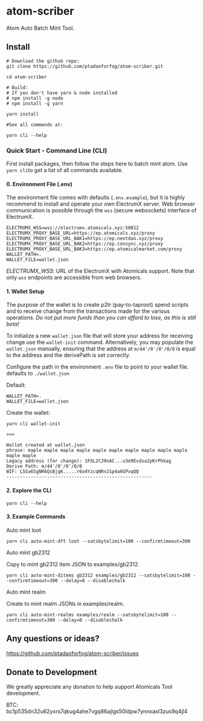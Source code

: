 # atom-scriber
Atom Auto Batch Mint Tool.


## Install

```
# Download the github repo:
git clone https://github.com/ptadaoforfog/atom-scriber.git

cd atom-scriber

# Build:
# If you don't have yarn & node installed
# npm install -g node
# npm install -g yarn

yarn install

#See all commands at:

yarn cli --help

```

### Quick Start - Command Line (CLI)

First install packages, then follow the steps here to batch mint atom. Use `yarn cli`to get a list of all commands available.

#### 0. Environment File (.env)

The environment file comes with defaults (`.env.example`), but it is highly recommend to install and operate your own ElectrumX server. Web browser communication is possible through the `wss` (secure websockets) interface of ElectrumX.

```
ELECTRUMX_WSS=wss://electrumx.atomicals.xyz:50012
ELECTRUMX_PROXY_BASE_URL=https://ep.atomicals.xyz/proxy
ELECTRUMX_PROXY_BASE_URL_BAK1=https://ep.nextdao.xyz/proxy
ELECTRUMX_PROXY_BASE_URL_BAK2=https://ep.consync.xyz/proxy
ELECTRUMX_PROXY_BASE_URL_BAK3=https://ep.atomicalmarket.com/proxy
WALLET_PATH=.
WALLET_FILE=wallet.json
```

_ELECTRUMX_WSS_: URL of the ElectrumX with Atomicals support. Note that only `wss` endpoints are accessible from web browsers.

#### 1. Wallet Setup

The purpose of the wallet is to create p2tr (pay-to-taproot) spend scripts and to receive change from the transactions made for the various operations. _Do not put more funds than you can afford to lose, as this is still beta!_

To initialize a new `wallet.json` file that will store your address for receiving change use the `wallet-init` command. Alternatively, you may populate the `wallet.json` manually, ensuring that the address at `m/44'/0'/0'/0/0` is equal to the address and the derivePath is set correctly.

Configure the path in the environment `.env` file to point to your wallet file. defaults to `./wallet.json`

Default:

```
WALLET_PATH=.
WALLET_FILE=wallet.json
```

Create the wallet:

```
yarn cli wallet-init

>>>

Wallet created at wallet.json
phrase: maple maple maple maple maple maple maple maple maple maple maple maple
Legacy address (for change): 1FXL2CJ9nAC...u3e9Evdsa2pKrPhkag
Derive Path: m/44'/0'/0'/0/0
WIF: L5Sa65gNR6QsBjqK.....r6o4YzcqNRnJ1p4a6GPxqQQ
------------------------------------------------------
```

#### 2. Explore the CLI

```
yarn cli --help
```

#### 3. Example Commands

Auto mint loot

```
yarn cli auto-mint-dft loot --satsbytelimit=100 --confirmtimeout=300
```

Auto mint gb2312

Copy to mint gb2312 item JSON to examples/gb2312.

```
yarn cli auto-mint-ditems gb2312 examples/gb2312 --satsbytelimit=100 --confirmtimeout=300 --delay=0 --disablechalk
```

Auto mint realm

Create to mint realm JSONs in examples/realm.

```
yarn cli auto-mint-realms examples/realm --satsbytelimit=100 --confirmtimeout=300 --delay=0 --disablechalk
```

## Any questions or ideas?

https://github.com/ptadaoforfog/atom-scriber/issues

## Donate to Development

We greatly appreciate any donation to help support Atomicals Tool development. 

BTC: bc1p535dn32u62yxrs7qkug4ahe7vgq86ajlgs50ldpw7ynnxaxl3zus9q4jl4
